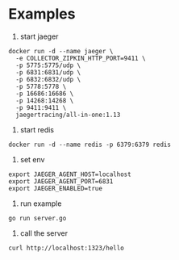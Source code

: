 # Examples

1. start jaeger

```shell script
docker run -d --name jaeger \
  -e COLLECTOR_ZIPKIN_HTTP_PORT=9411 \
  -p 5775:5775/udp \
  -p 6831:6831/udp \
  -p 6832:6832/udp \
  -p 5778:5778 \
  -p 16686:16686 \
  -p 14268:14268 \
  -p 9411:9411 \
  jaegertracing/all-in-one:1.13

```

1. start redis

```shell script
docker run -d --name redis -p 6379:6379 redis
```

1. set env

```shell script
export JAEGER_AGENT_HOST=localhost
export JAEGER_AGENT_PORT=6831
export JAEGER_ENABLED=true
```

1. run example

```shell script
go run server.go
```

1. call the server

```shell script
curl http://localhost:1323/hello
```
